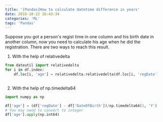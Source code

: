 ```yaml
---
title: '[Pandas]How to calculate datetime difference in years'
date: 2018-10-22 16:43:34
categories: 'ML'
tags: 'Pandas'
---
```


Suppose you got a person's regist time in one column and his birth date in another column, now you need to calculate his age when he did the registration. There are two ways to reach this result.

1. With the help of relativedelta

```Python
from dateutil import relativedelta
for i in df.index:
    df.loc[i, 'age'] = relativedelta.relativedelta(df.loc[i, 'regDate'], df.loc[i, 'DateOfBirth']).years
   
```



2. With the help of np.timedelta64

```Python
import numpy as np

df['age'] = (df['regDate'] - df['DateOfBirth'])/np.timedelta64(1, 'Y')
# You may need to convert to integer
df['age'].apply(np.int64)
```

